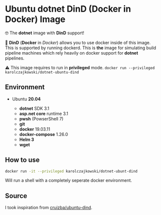 # Ubuntu dotnet DinD (Docker in Docker) Image

🤓 The **dotnet** image with **DinD** support!

🐳 **DinD** (**Docker** in *Docker*) allows you to use docker inside of this image. This is supported by running dockerd. This is **the** image for simulating build pipeline machines which rely heavily on docker support for **dotnet** pipelines.

⚠️ This image requires to run in **privileged** mode. 
``docker run --privileged karolczajkowski/dotnet-ubuntu-dind``

## Environment

* Ubuntu **20.04**

    * **dotnet** SDK 3.1
    * **asp.net core** runtime 3.1
    * **pwsh** (PowserShell 7)
    * **git**
    * **docker** 19.03.11
    * **docker-compose** 1.26.0
    * **Helm 3**
    * **wget**
    
## How to use

````bash
docker run -it --privileged karolczajkowski/dotnet-ubunt-dind
````

Will run a shell with a completely seperate docker environment.

## Source

I took inspiration from [cruizba/ubuntu-dind](https://github.com/cruizba/ubuntu-dind).


